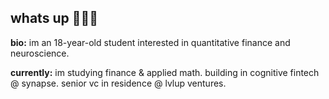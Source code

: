 ## whats up 🙋🏽‍♂️

**bio:** im an 18-year-old student interested in quantitative finance and neuroscience.

**currently:** im studying finance & applied math. building in cognitive fintech @ synapse. senior vc in residence @ lvlup ventures. 
